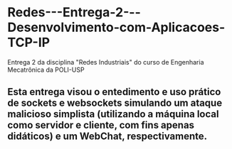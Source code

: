 # Redes---Entrega-2---Desenvolvimento-com-Aplicacoes-TCP-IP
Entrega 2 da disciplina "Redes Industriais" do curso de Engenharia Mecatrônica da POLI-USP

## Esta entrega visou o entedimento e uso prático de sockets e websockets simulando um ataque malicioso simplista (utilizando a máquina local como servidor e cliente, com fins apenas didáticos) e um WebChat, respectivamente.
